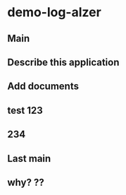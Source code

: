 # demo-log-alzer


## Main

## Describe this application

## Add documents

## test 123

## 234


## Last main 

## why? ?? 